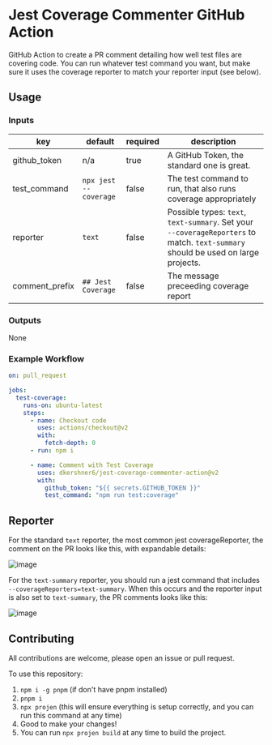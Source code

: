 # Jest Coverage Commenter GitHub Action

GitHub Action to create a PR comment detailing how well test files are covering code. You can run whatever test command you want, but make sure it uses the coverage reporter to match your reporter input (see below).

## Usage

### Inputs

| key | default | required | description |
|-----|---------|----------|-------------|
| github_token | n/a | true | A GitHub Token, the standard one is great. |
| test_command | `npx jest --coverage` | false | The test command to run, that also runs coverage appropriately |
| reporter | `text` | false | Possible types: `text`, `text-summary`. Set your `--coverageReporters` to match. `text-summary` should be used on large projects. |
| comment_prefix | `## Jest Coverage` | false | The message preceeding coverage report |

### Outputs

None

### Example Workflow

```yaml
on: pull_request

jobs:
  test-coverage:
    runs-on: ubuntu-latest
    steps:
      - name: Checkout code
        uses: actions/checkout@v2
        with:
          fetch-depth: 0
      - run: npm i

      - name: Comment with Test Coverage
        uses: dkershner6/jest-coverage-commenter-action@v2
        with:
          github_token: "${{ secrets.GITHUB_TOKEN }}"
          test_command: "npm run test:coverage"
```

## Reporter

For the standard `text` reporter, the most common jest coverageReporter, the comment on the PR looks like this, with expandable details:

![image](https://user-images.githubusercontent.com/25798427/110061018-ab82d800-7d1b-11eb-9ecc-05ac4ef22e6d.png)

For the `text-summary` reporter, you should run a jest command that includes `--coverageReporters=text-summary`. When this occurs and the reporter input is also set to `text-summary`, the PR comments looks like this:

![image](https://user-images.githubusercontent.com/25798427/110061175-f8ff4500-7d1b-11eb-8241-1c1bddc72c20.png)


## Contributing

All contributions are welcome, please open an issue or pull request.

To use this repository:
1. `npm i -g pnpm` (if don't have pnpm installed)
2. `pnpm i`
3. `npx projen` (this will ensure everything is setup correctly, and you can run this command at any time)
4. Good to make your changes!
5. You can run `npx projen build` at any time to build the project.
